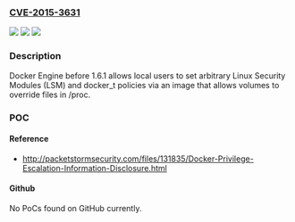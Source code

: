 ### [CVE-2015-3631](https://cve.mitre.org/cgi-bin/cvename.cgi?name=CVE-2015-3631)
![](https://img.shields.io/static/v1?label=Product&message=n%2Fa&color=blue)
![](https://img.shields.io/static/v1?label=Version&message=n%2Fa&color=blue)
![](https://img.shields.io/static/v1?label=Vulnerability&message=n%2Fa&color=brighgreen)

### Description

Docker Engine before 1.6.1 allows local users to set arbitrary Linux Security Modules (LSM) and docker_t policies via an image that allows volumes to override files in /proc.

### POC

#### Reference
- http://packetstormsecurity.com/files/131835/Docker-Privilege-Escalation-Information-Disclosure.html

#### Github
No PoCs found on GitHub currently.

